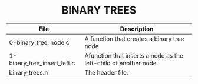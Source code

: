 <h1 align="center">BINARY TREES</h1>


|File|Description|
|---|---|
|0-binary_tree_node.c|A function that creates a binary tree node|
|1-binary_tree_insert_left.c|Afunction that inserts a node as the left-child of another node.|
|binary_trees.h|The header file.|